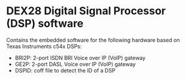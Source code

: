 # DEX28 Digital Signal Processor (DSP) software

Contains the embedded software for the following hardware based on Texas Instruments c54x DSPs:

* BRI2P: 2-port ISDN BRI Voice over IP (VoIP) gateway
* GE2P: 2-port DASL Voice over IP (VoIP) gateway
* DSPID: coff file to detect the ID of a DSP

